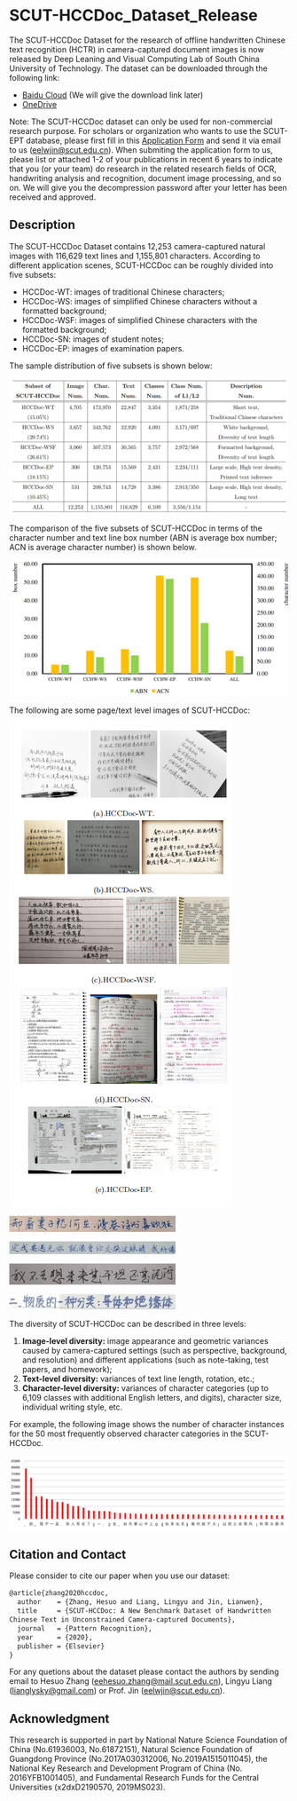 # SCUT-HCCDoc_Dataset_Release

The SCUT-HCCDoc Dataset for the research of offline handwritten Chinese text recognition (HCTR) in 
camera-captured document images is now released by Deep Leaning and Visual Computing Lab of South 
China University of Technology. The dataset can be downloaded through the following link:

- [Baidu Cloud]()  (We will give the download link later)
- [OneDrive]() 

Note: The SCUT-HCCDoc dataset can only be used for non-commercial research purpose. 
For scholars or organization who wants to use the SCUT-EPT database, please first fill 
in this [Application Form](Application_Form/Application_Form_for_Using_SCUT-HCCDoc_2020.doc) 
and send it via email to us ([eelwjin@scut.edu.cn](mailto:eelwjin@scut.edu.cn)). 
When submiting the application form to us, please list or attached 1-2 of your 
publications in recent 6 years to indicate that you (or your team) do research 
in the related research fields of OCR, handwriting analysis and recognition, 
document image processing, and so on. We will give you the 
decompression password after your letter has been received and approved. 

## Description

The SCUT-HCCDoc Dataset contains 12,253 camera-captured natural images with 116,629 text lines
and 1,155,801 characters. According to different application scenes, SCUT-HCCDoc can be roughly
divided into five subsets: 
* HCCDoc-WT: images of traditional Chinese characters;
* HCCDoc-WS: images of simplified Chinese characters without a formatted background;
* HCCDoc-WSF: images of simplified Chinese characters with the formatted background;
* HCCDoc-SN: images of student notes;
* HCCDoc-EP: images of examination papers.

The sample distribution of five subsets is shown below:
  
![sample_distribution](images/sample_distribution.png)

The comparison of the five subsets of SCUT-HCCDoc in 
terms of the character number and text line box number (ABN is average box number; 
ACN is average character number) is shown below.
 
![five subset](images/five_subsets_com.png)

The following are some page/text level images of SCUT-HCCDoc:

![page_samples](images/page_exmaples.png)

![text lines1](images/weixin_7053_3.jpg)

![text lines2](images/multiA_1197_14.jpg)

![text lines4](images/weixin_7120_9.jpg)

![text lines3](images/multiB_5439_12.jpg)



The diversity of SCUT-HCCDoc can be described in three levels: 
1) **Image-level diversity:** image appearance and geometric variances
caused by camera-captured settings (such as perspective, background, and resolution) and 
different applications (such as note-taking, test papers, and homework); 
2) **Text-level diversity:** variances of text line length, rotation, etc.; 
3) **Character-level diversity:** variances of character categories (up to 6,109 classes 
with additional English letters, and digits), character size, individual writing style, etc.

For example, the following image shows the number of character instances for the 50 most frequently 
observed character categories in the SCUT-HCCDoc.

![top50_chars](images/top_50_chars.png)



## Citation and Contact
Please consider to cite our paper when you use our dataset:
```
@article{zhang2020hccdoc,
  author    = {Zhang, Hesuo and Liang, Lingyu and Jin, Lianwen},
  title     = {SCUT-HCCDoc: A New Benchmark Dataset of Handwritten Chinese Text in Unconstrained Camera-captured Documents},
  journal   = {Pattern Recognition},
  year      = {2020},
  publisher = {Elsevier}
}
```
For any quetions about the dataset please contact the authors by sending email to Hesuo Zhang 
([eehesuo.zhang@mail.scut.edu.cn](mailto:eehesuo.zhang@mail.scut.edu.cn)), Lingyu Liang
([lianglysky@gmail.com](mailto:lianglysky@gmail.com)) or Prof. Jin
([eelwjin@scut.edu.cn](mailto:eelwjin@scut.edu.cn)).

## Acknowledgment
This research is supported in part by National Nature Science 
Foundation of China (No.61936003, No.61872151),  Natural 
Science Foundation of Guangdong Province (No.2017A030312006, 
No.2019A1515011045), the National Key Research and Development 
Program of China (No. 2016YFB1001405), and Fundamental Research 
Funds for the Central Universities (x2dxD2190570, 2019MS023).
